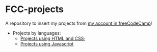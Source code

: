 # FCC-projects
A repository to insert my projects from [my account in freeCodeCamp](https://www.freecodecamp.org/lirbre)!

- Projects by languages: 
  - [Projects using HTML and CSS](https://github.com/lirbre/Projects-FCC/tree/HTML-CSS);
  - [Projects using Javascript](https://github.com/lirbre/Projects-FCC/tree/Javascript)
